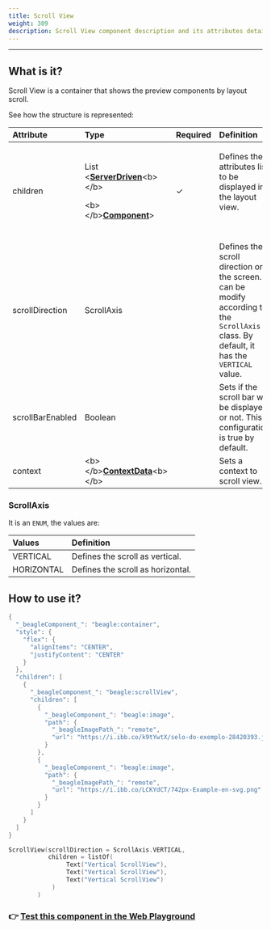 ```yaml
---
title: Scroll View
weight: 309
description: Scroll View component description and its attributes details
---
```


---

## What is it?

Scroll View is a container that shows the preview components by layout scroll.

See how the structure is represented:

<table>
  <thead>
    <tr>
      <th style="text-align:left"><b>Attribute</b>
      </th>
      <th style="text-align:left"><b>Type</b>
      </th>
      <th style="text-align:left">Required</th>
      <th style="text-align:left"><b>Definition</b>
      </th>
    </tr>
  </thead>
  <tbody>
    <tr>
      <td style="text-align:left">children</td>
      <td style="text-align:left">
        <p>List
          <br />&lt;<a href="../../widget.md"><b>ServerDriven</b></a>&lt;b&gt;&lt;/b&gt;</p>
        <p>&lt;b&gt;&lt;/b&gt;<a href="../../widget.md"><b>Component</b></a>&gt;</p>
      </td>
      <td style="text-align:left">&#x2713;</td>
      <td style="text-align:left">
        <p>Defines the attributes list to be displayed in the layout view.</p>
        <p><b><br /></b>
        </p>
      </td>
    </tr>
    <tr>
      <td style="text-align:left">scrollDirection</td>
      <td style="text-align:left">ScrollAxis</td>
      <td style="text-align:left"></td>
      <td style="text-align:left">Defines the scroll direction on the screen. It can be modify according
        to the <code>ScrollAxis</code> class. By default, it has the <code>VERTICAL</code> value.</td>
    </tr>
    <tr>
      <td style="text-align:left">scrollBarEnabled</td>
      <td style="text-align:left">Boolean</td>
      <td style="text-align:left"></td>
      <td style="text-align:left">Sets if the scroll bar will be displayed or not. This configuration is
        true by default.</td>
    </tr>
    <tr>
      <td style="text-align:left">context</td>
      <td style="text-align:left">&lt;b&gt;&lt;/b&gt;<a href="../../context.md"><b>ContextData</b></a>&lt;b&gt;&lt;/b&gt;</td>
      <td
      style="text-align:left"></td>
        <td style="text-align:left">Sets a context to scroll view.</td>
    </tr>
  </tbody>
</table>

### ScrollAxis

It is an `ENUM`, the values are:

| Values | Definition |
| :--- | :--- |
| VERTICAL | Defines the scroll as vertical.  |
| HORIZONTAL | Defines the scroll as horizontal.  |

## How to use it?



```kotlin
{
  "_beagleComponent_": "beagle:container",
  "style": {
    "flex": {
      "alignItems": "CENTER",
      "justifyContent": "CENTER"
    }
  },
  "children": [
    {
      "_beagleComponent_": "beagle:scrollView",
      "children": [
        {
          "_beagleComponent_": "beagle:image",
          "path": {
            "_beagleImagePath_": "remote",
            "url": "https://i.ibb.co/k9tYwtX/selo-do-exemplo-28420393.jpg"
          }
        },
        {
          "_beagleComponent_": "beagle:image",
          "path": {
            "_beagleImagePath_": "remote",
            "url": "https://i.ibb.co/LCKYdCT/742px-Example-en-svg.png"
          }
        }
      ]
    }
  ]
}
```



```kotlin
ScrollView(scrollDirection = ScrollAxis.VERTICAL,
           children = listOf(
                Text("Vertical ScrollView"),
                Text("Vertical ScrollView"),
                Text("Vertical ScrollView")
            )
        )
```



### 👉 [Test this component in the Web Playground](https://beagle-playground.netlify.app/#/demo/default-components/container.json)​
